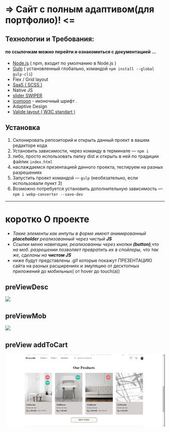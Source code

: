 #               =>  Сайт с полным адаптивом(для портфолио)! <=
## Технологии и Требования: 
#### по ссылочкам можно перейти и ознакомиться с документацией ...
 * [Node.js](https://nodejs.org/en/) ( npm, входит по умолчанию в Node.js )
 * [Gulp](https://gulpjs.com/docs/en/getting-started/quick-start) ( установленный глобально, командой `npm install --global gulp-cli`)
 * Flex / Grid layout
 * [SaaS ( SCSS )](https://sass-scss.ru/guide/)
 * Native JS 
 * [slider SWIPER](https://swiperjs.com/)
 * [icomoon](https://icomoon.io/) - иконочный шрифт .
 * Adaptive Design
 * [Valide layout ( W3C standart )](https://www.w3.org/)
 
## Установка 
1. Склонировать репозиторий и открыть данный проект в вашем редакторе кода
2. Установить зависимости, через команду в терминале — `npm i`
3. либо, просто использовать папку dist и открыть в ней по традиции файлик `index.html`
4. наслаждаемся презентацией данного проекта, тестируем на разных разрешениях
5. Запустить проект командой — `gulp` (необязательно, если использовали пункт 3)
6. Возможно потребуется установить дополнительную зависимость — `npm i webp-converter --save-dev`
***
# коротко О проекте
* _Такие элементы как инпуты в форме имеют анимированный ___placeholder___ реализованный через чистый ___JS____
* _Ссылки меню навигации, реализованны через кнопки __(button)__,что на моб. разрешении позволяет превратить их в спойлеры, что так же, сделаны на ___чистом JS____
* ниже будут представлены .gif которые покажут ПРЕЗЕНТАЦИЮ сайта на разных расширениях и эмуляцию от десктопных приложений до мобильных( от hover до touch(a))
## preViewDesc
 ![](https://github.com/Hennadii-Chikunov/_project_A/blob/main/%23src/img/_prevDesctop.gif)
## preViewMob
 ![](https://github.com/Hennadii-Chikunov/_project_A/blob/main/%23src/img/mob.gif)
 ## preView addToCart
 ![](https://github.com/Hennadii-Chikunov/_project_A/blob/main/%23src/img/AddToCart.gif)
